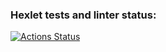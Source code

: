 ### Hexlet tests and linter status:
[![Actions Status](https://github.com/DAVolgas/data-analytics-project-92/actions/workflows/hexlet-check.yml/badge.svg)](https://github.com/DAVolgas/data-analytics-project-92/actions)